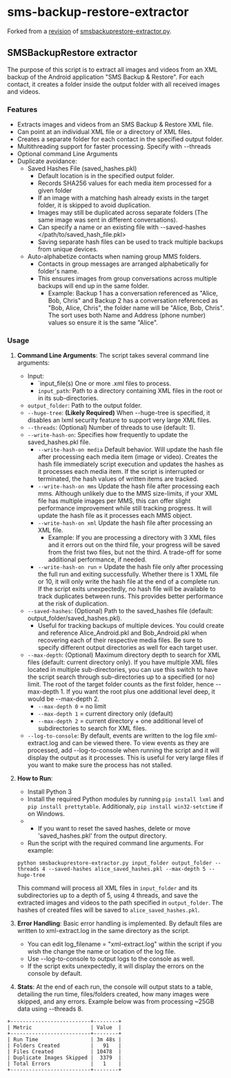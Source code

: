 # sms-backup-restore-extractor
Forked from a [revision](https://gist.github.com/tetrillard/759bf2d165b440e4915c?permalink_comment_id=3057351#gistcomment-3057351) of [smsbackuprestore-extractor.py](https://gist.github.com/tetrillard/759bf2d165b440e4915c).

## SMSBackupRestore extractor
The purpose of this script is to extract all images and videos from an XML backup of the Android application "SMS Backup & Restore". For each contact, it creates a folder inside the output folder with all received images and videos. 

### Features
- Extracts images and videos from an SMS Backup & Restore XML file.
- Can point at an individual XML file or a directory of XML files. 
- Creates a separate folder for each contact in the specified output folder.
- Multithreading support for faster processing. Specify with --threads 
- Optional command Line Arguments
- Duplicate avoidance:
  - Saved Hashes File (saved_hashes.pkl)
    - Default location is in the specified output folder. 
    - Records SHA256 values for each media item processed for a given folder
    - If an image with a matching hash already exists in the target folder, it is skipped to avoid duplication.
    - Images may still be duplicated across separate folders (The same image was sent in different conversations).
    - Can specify a name or an existing file with --saved-hashes </path/to/saved_hash_file.pkl>
    - Saving separate hash files can be used to track multiple backups from unique devices.
  - Auto-alphabetize contacts when naming group MMS folders.
    - Contacts in group messages are arranged alphabetically for folder's name.
    - This ensures images from group conversations across multiple backups will end up in the same folder.
      - Example: Backup 1 has a conversation referenced as "Alice, Bob, Chris" and Backup 2 has a conversation referenced as "Bob, Alice, Chris", the folder name will be "Alice, Bob, Chris". The sort uses both Name and Address (phone number) values so ensure it is the same "Alice".  

### Usage
1. **Command Line Arguments**: The script takes several command line arguments:
    - Input:
      - `input_file(s) One or more .xml files to process. 
      - `input_path`: Path to a directory containing XML files in the root or in its sub-directories. 
    - `output_folder`: Path to the output folder.
    - `--huge-tree`: **(Likely Required)** When --huge-tree is specified, it disables an lxml security feature to support very large XML files.
    - `--threads`: (Optional) Number of threads to use (default: 1).
    - `--write-hash-on`: Specifies how frequently to update the saved_hashes.pkl file.
      - `--write-hash-on media` Default behavior. Will update the hash file after processing each media item (image or video). Creates the hash file immediately script execution and updates the hashes as it processes each media item. If the script is interrupted or terminated, the hash values of written items are tracked. 
      - `--write-hash-on mms` Update the hash file after processing each mms. Although unlikely due to the MMS size-limits, if your XML file has multiple images per MMS, this can offer slight performance improvement while still tracking progress. It will update the hash file as it processes each MMS object. 
      - `--write-hash-on xml` Update the hash file after processing an XML file.
        - Example: If you are processing a directory with 3 XML files and it errors out on the third file, your progress will be saved from the frist two files, but not the third. A trade-off for some additional performance, if needed. 
      - `--write-hash-on run` = Update the hash file only after processing the full run and exiting successfully. Whether there is 1 XML file or 10, it will only write the hash file at the end of a complete run. If the script exits unexpectedly, no hash file will be available to track duplicates between runs. This provides better performance at the risk of duplication.  
    - `--saved-hashes`: (Optional) Path to the saved_hashes file (default: output_folder/saved_hashes.pkl).
      - Useful for tracking backups of multiple devices. You could create and reference Alice_Android.pkl and Bob_Android.pkl when recovering each of their respective media files. Be sure to specify different output directories as well for each target user. 
    - `--max-depth`: (Optional) Maximum directory depth to search for XML files (default: current directory only). If you have multiple XML files located in multiple sub-directories, you can use this switch to have the script search through sub-directories up to a specified (or no) limit. The root of the target folder counts as the first folder, hence --max-depth 1. If you want the root plus one additional level deep, it would be --max-depth 2.
      - `--max-depth 0` = no limit
      - `--max-depth 1` = current directory only (default)
      - `--max-depth 2` = current directory + one additional level of subdirectories to search for XML files.
    - `--log-to-console`: By default, events are written to the log file xml-extract.log and can be viewed there. To view events as they are processed, add --log-to-console when running the script and it will display the output as it processes. This is useful for very large files if you want to make sure the process has not stalled.

2. **How to Run**: 
   - Install Python 3
   - Install the required Python modules by running `pip install lxml` and `pip install prettytable`. Additionaly, `pip install win32-setctime` if on Windows.
   -    - If you want to reset the saved hashes, delete or move 'saved_hashes.pkl' from the output directory.
   - Run the script with the required command line arguments. For example:
    ```
    python smsbackuprestore-extractor.py input_folder output_folder --threads 4 --saved-hashes alice_saved_hashes.pkl --max-depth 5 --huge-tree
    ```
    This command will process all XML files in `input_folder` and its subdirectories up to a depth of 5, using 4 threads, and save the extracted images and videos to the path specified in `output_folder`. The hashes of created files will be saved to `alice_saved_hashes.pkl`.

3. **Error Handling**: Basic error handling is implemented. By default files are written to xml-extract.log in the same directory as the script.
   - You can edit log_filename = "xml-extract.log" within the script if you wish the change the name or location of the log file.
   - Use --log-to-console to output logs to the console as well.
   - If the script exits unexpectedly, it will display the errors on the console by default. 

4. **Stats**: At the end of each run, the console will output stats to a table, detailing the run time, files/folders created, how many images were skipped, and any errors. Example below was from processing ~25GB data using --threads 8.  
```
+--------------------------+--------+
| Metric                   | Value  |
+--------------------------+--------+
| Run Time                 | 3m 48s |
| Folders Created          |   91   |
| Files Created            | 10478  |
| Duplicate Images Skipped |  3379  |
| Total Errors             |   1    |
+--------------------------+--------+
```



